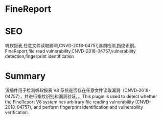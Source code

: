 # FineReport
# SEO
帆软报表,任意文件读取漏洞,CNVD-2018-04757,漏洞检测,指纹识别。FineReport,file read vulnerability,CNVD-2018-04757,vulnerability detection,fingerprint identification
# Summary
该插件用于检测帆软报表 V8 系统是否存在任意文件读取漏洞（CNVD-2018-04757），并进行指纹识别和漏洞验证。。This plugin is used to detect whether the FineReport V8 system has arbitrary file reading vulnerability (CNVD-2018-04757), and perform fingerprint identification and vulnerability verification.
